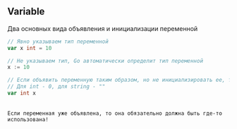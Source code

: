 ## Variable

Два основных вида объявления и инициализации переменной

``` go
// Явно указываем тип переменной
var x int = 10

// Не указываем тип, Go автоматически определит тип переменной
x := 10
```

``` go
// Если объявить переменную таким образом, но не инициализировать ее, то ей присвоиться значение по умолчанию 
// Для int - 0, для string - ""
var int x
``` 

<br> `Если переменная уже объявлена, то она обязательно должна быть где-то использована!`